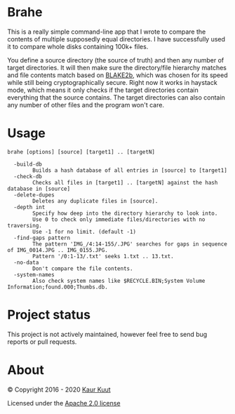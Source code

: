 # Brahe

This is a really simple command-line app that I wrote to compare the contents of multiple supposedly equal directories. I have successfully used it to compare whole disks containing 100k+ files.

You define a source directory (the source of truth) and then any number of target directories. It will then make sure the directory/file hierarchy matches and file contents match based on [BLAKE2b](https://blake2.net/), which was chosen for its speed while still being cryptographically secure. Right now it works in haystack mode, which means it only checks if the target directories contain everything that the source contains. The target directories can also contain any number of other files and the program won't care.

# Usage

```
brahe [options] [source] [target1] .. [targetN]

  -build-db
        Builds a hash database of all entries in [source] to [target1]
  -check-db
        Checks all files in [target1] .. [targetN] against the hash database in [source]
  -delete-dupes
        Deletes any duplicate files in [source].
  -depth int
        Specify how deep into the directory hierarchy to look into.
        Use 0 to check only immediate files/directories with no traversing.
        Use -1 for no limit. (default -1)
  -find-gaps pattern
        The pattern 'IMG_/4:14-155/.JPG' searches for gaps in sequence of IMG_0014.JPG .. IMG_0155.JPG.
        Pattern '/0:1-13/.txt' seeks 1.txt .. 13.txt.
  -no-data
        Don't compare the file contents.
  -system-names
        Also check system names like $RECYCLE.BIN;System Volume Information;found.000;Thumbs.db.
```

# Project status

This project is not actively maintained, however feel free to send bug reports or pull requests.

# About

© Copyright 2016 - 2020 [Kaur Kuut](https://www.kaurkuut.com)

Licensed under the [Apache 2.0 license](http://www.apache.org/licenses/LICENSE-2.0)
